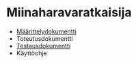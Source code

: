 # Miinaharavaratkaisija

* [Määrittelydokumentti](https://github.com/Na-na13/Minesweeper/blob/master/dokumentaatiot/maarittelydokumentti.md)
* Toteutusdokumentti
* [Testausdokumentti](https://github.com/Na-na13/Minesweeper/blob/master/dokumentaatiot/testausdokumentti.md)
* Käyttöohje

